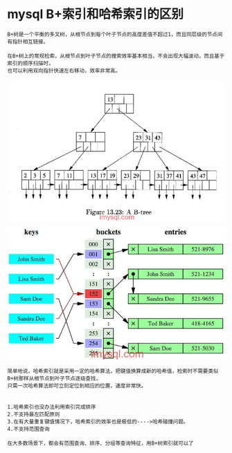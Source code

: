 # mysql B+索引和哈希索引的区别
	
	
	B+树是一个平衡的多叉树，从根节点到每个叶子节点的高度差值不超过1，而且同层级的节点间有指针相互链接。

	在B+树上的常规检索，从根节点到叶子节点的搜索效率基本相当，不会出现大幅波动，而且基于索引的顺序扫描时，
	也可以利用双向指针快速左右移动，效率非常高。
![image](https://github.com/williamzhang11/fastTech/blob/master/src/main/java/com/xiu/fastTech/Bplushashindex/image/btree.jpg)


![image](https://github.com/williamzhang11/fastTech/blob/master/src/main/java/com/xiu/fastTech/Bplushashindex/image/hash.jpg)

	简单地说，哈希索引就是采用一定的哈希算法，把键值换算成新的哈希值，检索时不需要类似B+树那样从根节点到叶子节点逐级查找，
	只需一次哈希算法即可立刻定位到相应的位置，速度非常快。
	
	
	1.哈希索引也没办法利用索引完成排序
	2.不支持最左匹配原则
	3.在有大量重复键值情况下，哈希索引的效率也是极低的---->哈希碰撞问题。
	4.不支持范围查询
	
	在大多数场景下，都会有范围查询、排序、分组等查询特征，用B+树索引就可以了
	
	
